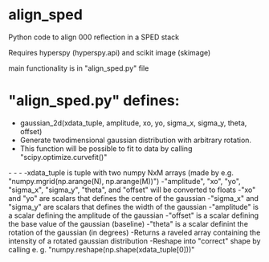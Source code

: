 # align_sped
Python code to align 000 reflection in a SPED stack

Requires hyperspy (hyperspy.api) and scikit image (skimage)

main functionality is in "align_sped.py" file

<h1>"align_sped.py" defines:</h1>
<ul>
  <li>gaussian_2d(xdata_tuple, amplitude, xo, yo, sigma_x, sigma_y, theta, offset)
    <li>Generate twodimensional gaussian distribution with arbitrary rotation.
      <li>This function will be possible to fit to data by calling "scipy.optimize.curvefit()"</li>
    </li>
   </li>
    
</ul>
  -
    -
      -
    -xdata_tuple is tuple with two numpy NxM arrays (made by e.g. "numpy.mgrid(np.arange(N), np.arange(M))")
    -"amplitude", "xo", "yo", "sigma_x", "sigma_y", "theta", and "offset" will be converted to floats
      -"xo" and "yo" are scalars that defines the centre of the gaussian
      -"sigma_x" and "sigma_y" are scalars that defines the width of the gaussian
      -"amplitude" is a scalar defining the amplitude of the gaussian
      -"offset" is a scalar defining the base value of the gaussian (baseline)
      -"theta" is a scalar definint the rotation of the gaussian (in degrees)
    -Returns a raveled array containing the intensity of a rotated gaussian distribution
      -Reshape into "correct" shape by calling e. g. "numpy.reshape(np.shape(xdata_tuple[0]))"
